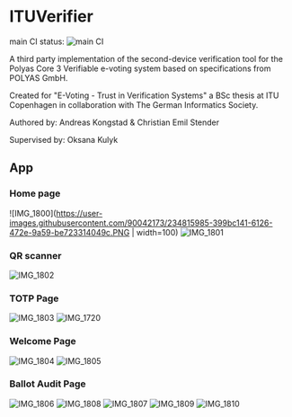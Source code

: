 # ITUVerifier
main CI status: ![main CI](https://github.com/akongstad/Mobile-Voting-Verifier/actions/workflows/flutter.yml/badge.svg?branch=main)

A third party implementation of the second-device verification tool for the Polyas Core 3 Verifiable e-voting system based on specifications from POLYAS GmbH. 

Created for "E-Voting - Trust in Verification Systems" a BSc thesis at ITU Copenhagen in collaboration with The German Informatics Society.

Authored by:
Andreas Kongstad & Christian Emil Stender

Supervised by:
Oksana Kulyk

## App
### Home page
![IMG_1800](https://user-images.githubusercontent.com/90042173/234815985-399bc141-6126-472e-9a59-be723314049c.PNG | width=100)
![IMG_1801](https://user-images.githubusercontent.com/90042173/234816007-2ebae03b-ca5a-44e1-ad3c-94a89404e5d0.PNG)

### QR scanner
![IMG_1802](https://user-images.githubusercontent.com/90042173/234816152-401de28c-71d9-4b8f-8247-6c98f72d9246.PNG)

### TOTP Page
![IMG_1803](https://user-images.githubusercontent.com/90042173/234816214-503a56ef-19fb-4159-b938-12a3c5436c43.PNG)
![IMG_1720](https://user-images.githubusercontent.com/90042173/234816703-5f6d3dd9-2740-4b30-8c6e-d611a423908e.PNG)

### Welcome Page
![IMG_1804](https://user-images.githubusercontent.com/90042173/234817087-d79842e4-3897-41a0-b074-a1bd68c4db42.PNG)
![IMG_1805](https://user-images.githubusercontent.com/90042173/234817131-6d94cd9c-2eb9-4ab5-9c2e-186b86688488.PNG)

### Ballot Audit Page
![IMG_1806](https://user-images.githubusercontent.com/90042173/234817352-a4f0bf42-0dbd-4e94-988e-676a071d9036.PNG)
![IMG_1808](https://user-images.githubusercontent.com/90042173/234817380-f858407a-4198-4b8b-9b80-c9186fff680a.PNG)
![IMG_1807](https://user-images.githubusercontent.com/90042173/234817422-ed6e0d16-6d91-4cd2-84b6-a244e621376e.PNG)
![IMG_1809](https://user-images.githubusercontent.com/90042173/234817449-543bff27-cebb-4260-b003-2b8235dff007.PNG)
![IMG_1810](https://user-images.githubusercontent.com/90042173/234817467-dc8bc915-999e-4441-b901-70cedee8ec47.PNG)






